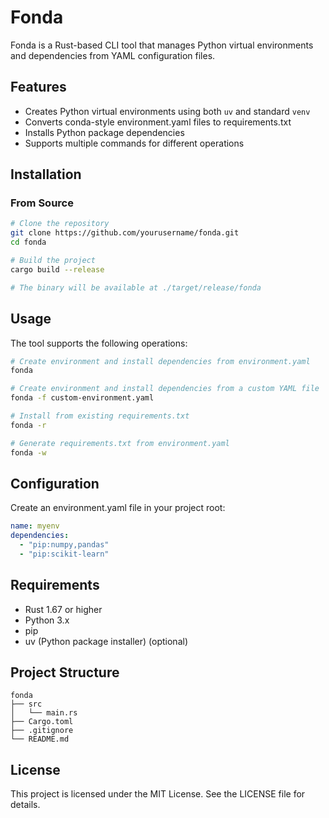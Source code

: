 # Fonda

Fonda is a Rust-based CLI tool that manages Python virtual environments and dependencies from YAML configuration files.

## Features

- Creates Python virtual environments using both `uv` and standard `venv`
- Converts conda-style environment.yaml files to requirements.txt
- Installs Python package dependencies
- Supports multiple commands for different operations

## Installation

### From Source

```sh
# Clone the repository
git clone https://github.com/yourusername/fonda.git
cd fonda

# Build the project
cargo build --release

# The binary will be available at ./target/release/fonda
```

## Usage

The tool supports the following operations:

```sh
# Create environment and install dependencies from environment.yaml
fonda

# Create environment and install dependencies from a custom YAML file
fonda -f custom-environment.yaml

# Install from existing requirements.txt
fonda -r

# Generate requirements.txt from environment.yaml
fonda -w
```


## Configuration

Create an environment.yaml file in your project root:

```yaml
name: myenv
dependencies:
  - "pip:numpy,pandas"
  - "pip:scikit-learn"
```

## Requirements

- Rust 1.67 or higher
- Python 3.x
- pip
- uv (Python package installer) (optional)


## Project Structure

```
fonda
├── src
│   └── main.rs
├── Cargo.toml
├── .gitignore
└── README.md
```

## License

This project is licensed under the MIT License. See the LICENSE file for details.
